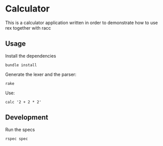 # Calculator

This is a calculator application written in order to demonstrate
how to use rex together with racc

## Usage

Install the dependencies

    bundle install

Generate the lexer and the parser:

    rake

Use:

    calc '2 + 2 * 2'

## Development

Run the specs

    rspec spec
